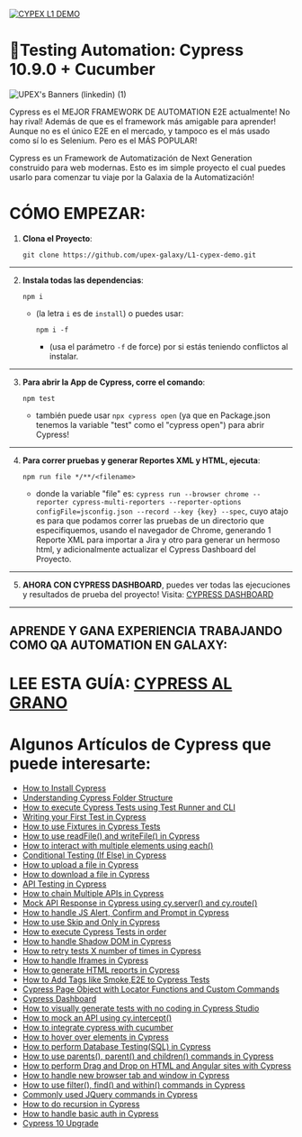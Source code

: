 [![CYPEX L1 DEMO](https://img.shields.io/endpoint?url=https://dashboard.cypress.io/badge/detailed/2pw67q&style=for-the-badge&logo=cypress)](https://dashboard.cypress.io/projects/2pw67q/runs)

# 🧪Testing Automation: Cypress 10.9.0 + Cucumber

![UPEX's Banners (linkedin) (1)](https://user-images.githubusercontent.com/91127281/189470339-acea5782-16f1-4f06-9ce0-df54fd3ead9d.png)

Cypress es el MEJOR FRAMEWORK DE AUTOMATION E2E actualmente! No hay rival! Además de que es el framework más amigable para aprender! Aunque no es el único E2E en el mercado, y tampoco es el más usado como sí lo es Selenium. Pero es el MÁS POPULAR!

Cypress es un Framework de Automatización de Next Generation construido para web modernas. Esto es im simple proyecto el cual puedes usarlo para comenzar tu viaje por la Galaxia de la Automatización!

# CÓMO EMPEZAR:

1. **Clona el Proyecto**: 
    ```
    git clone https://github.com/upex-galaxy/L1-cypex-demo.git
    ````
___
2. **Instala todas las dependencias**: 
    ```
    npm i
    ``` 
    * (la letra `i` es de `install`)
    o puedes usar:
        ```
        npm i -f
        ``` 
        * (usa el parámetro `-f` de force) por si estás teniendo conflictos al instalar.
___
3. **Para abrir la App de Cypress, corre el comando**: 
    ```
    npm test
    ``` 
    * también puede usar `npx cypress open` (ya que en Package.json tenemos la variable "test" como el "cypress open") para abrir Cypress!
___
4. **Para correr pruebas y generar Reportes XML y HTML, ejecuta**: 
    ```
    npm run file */**/<filename>
    ```
    * donde la variable "file" es:
     `cypress run --browser chrome --reporter cypress-multi-reporters --reporter-options configFile=jsconfig.json --record --key {key} --spec`, 
     cuyo atajo es para que podamos correr las pruebas de un directorio que especifiquemos, usando el navegador de Chrome, generando 1 Reporte XML para importar a Jira y otro para generar un hermoso html, y adicionalmente actualizar el Cypress Dashboard del Proyecto.
___
5. **AHORA CON CYPRESS DASHBOARD**, puedes ver todas las ejecuciones y resultados de prueba del proyecto!
Visita: [CYPRESS DASHBOARD](https://dashboard.cypress.io/projects/2pw67q/analytics/runs-over-time)
___

## APRENDE Y GANA EXPERIENCIA TRABAJANDO COMO QA AUTOMATION EN GALAXY: 
# LEE ESTA GUÍA: [CYPRESS AL GRANO](https://upexgalaxy3.atlassian.net/wiki/spaces/UG/pages/1410643)

# Algunos Artículos de Cypress que puede interesarte:

-   [How to Install Cypress](https://testersdock.com/how-to-install-cypress/)
-   [Understanding Cypress Folder Structure](https://testersdock.com/cypress-folder-structure/)
-   [How to execute Cypress Tests using Test Runner and CLI](https://testersdock.com/cypress-test-runner-cli/)
-   [Writing your First Test in Cypress](https://testersdock.com/first-cypress-test/)
-   [How to use Fixtures in Cypress Tests](https://testersdock.com/cypress-fixtures/)
-   [How to use readFile() and writeFile() in Cypress](https://testersdock.com/cypress-writefile-readfile/)
-   [How to interact with multiple elements using each()](https://testersdock.com/cypress-each/)
-   [Conditional Testing (If Else) in Cypress](https://testersdock.com/cypress-conditional-if-else-testing/)
-   [How to upload a file in Cypress](https://testersdock.com/cypress-file-upload/)
-   [How to download a file in Cypress](https://testersdock.com/cypress-file-download/)
-   [API Testing in Cypress](https://testersdock.com/cypress-api-testing/)
-   [How to chain Multiple APIs in Cypress](https://testersdock.com/cypress-chain-multiple-api/)
-   [Mock API Response in Cypress using cy.server() and cy.route()](https://testersdock.com/cypress-mock-api/)
-   [How to handle JS Alert, Confirm and Prompt in Cypress](https://testersdock.com/cypress-javascript-alert-confirm-prompt/)
-   [How to use Skip and Only in Cypress](https://testersdock.com/skip-only-cypress/)
-   [How to execute Cypress Tests in order](https://testersdock.com/cypress-execute-tests-in-order/)
-   [How to handle Shadow DOM in Cypress](https://testersdock.com/cypress-shadow-dom/)
-   [How to retry tests X number of times in Cypress](https://testersdock.com/test-retries-in-cypress/)
-   [How to handle Iframes in Cypress](https://testersdock.com/iframes-cypress/)
-   [How to generate HTML reports in Cypress](https://testersdock.com/html-reports-cypress/)
-   [How to Add Tags like Smoke,E2E to Cypress Tests](https://testersdock.com/cypress-test-tags/)
-   [Cypress Page Object with Locator Functions and Custom Commands](https://testersdock.com/cypress-page-object-with-locator-function-and-custom-command/)
-   [Cypress Dashboard](https://testersdock.com/cypress-dashboard/)
-   [How to visually generate tests with no coding in Cypress Studio](https://testersdock.com/cypress-studio/)
-   [How to mock an API using cy.intercept()](https://testersdock.com/cypress-mock-api-intercept/)
-   [How to integrate cypress with cucumber](https://testersdock.com/cypress-cucumber-bdd/)
-   [How to hover over elements in Cypress](https://testersdock.com/cypress-hover/)
-   [How to perform Database Testing(SQL) in Cypress](https://testersdock.com/cypress-database-testing/)
-   [How to use parents(), parent() and children() commands in Cypress](https://testersdock.com/cypress-parents-parent-children/)
-   [How to perform Drag and Drop on HTML and Angular sites with Cypress](https://testersdock.com/cypress-drag-and-drop-html-angular/)
-   [How to handle new browser tab and window in Cypress](https://testersdock.com/cypress-new-window/)
-   [How to use filter(), find() and within() commands in Cypress](https://testersdock.com/cypress-filter-find-within/)
-   [Commonly used JQuery commands in Cypress](https://testersdock.com/cypress-jquery/)
-   [How to do recursion in Cypress](https://testersdock.com/cypress-recursion/)
-   [How to handle basic auth in Cypress](https://testersdock.com/cypress-basic-auth/)
-   [Cypress 10 Upgrade](https://testersdock.com/cypress-10-upgrade/)
